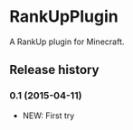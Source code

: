 # RankUpPlugin

A RankUp plugin for Minecraft.

## Release history

### 0.1 (2015-04-11)

* NEW: First try
